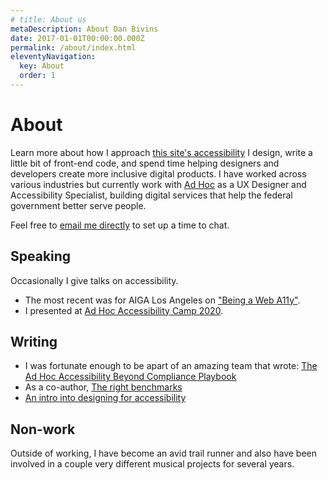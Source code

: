 ```yaml
---
# title: About us
metaDescription: About Dan Bivins
date: 2017-01-01T00:00:00.000Z
permalink: /about/index.html
eleventyNavigation:
  key: About
  order: 1
---
```

# About
Learn more about how I approach [this site's accessibility](/accessibility)
I design, write a little bit of front-end code, and spend time helping designers and developers create more inclusive digital products. I have worked across various industries but currently work with [Ad Hoc](https://adhocteam.us/) as a UX Designer and Accessibility Specialist, building digital services that help the federal government better serve people.

   Feel free to <a href="mailto:dbivins☛REMOVE-THIS☚@protonmail.com?subject=Accessibility issue">email me directly</a> to set up a time to chat. </p>

## Speaking
Occasionally I give talks on accessibility.

- The most recent was for AIGA Los Angeles on ["Being a Web A11y"](https://losangeles.aiga.org/event/being-a-web-a11y/).
- I presented at [Ad Hoc Accessibility Camp 2020](https://adhoc.team/2020/04/20/accessibility-camp-2020/).

## Writing
- I was fortunate enough to be apart of an amazing team that wrote: <a href="https://adhoc.team/playbook-accessibility/">The Ad Hoc Accessibility Beyond Compliance Playbook</a>
- As a co-author, [The right benchmarks](https://adhoc.team/2021/11/30/right-benchmarks/)
- [An intro into designing for accessibility](https://www.sitepen.com/blog/an-intro-to-designing-for-accessibility)

## Non-work
Outside of working, I have become an avid trail runner and also have been involved in a couple very different musical projects for several years.
